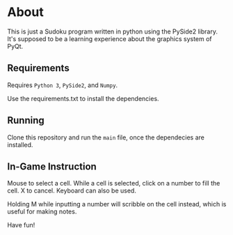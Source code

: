 # About
This is just a Sudoku program written in python using the PySide2 library. It's supposed to be a learning experience
about the graphics system of PyQt.

## Requirements
Requires `Python 3`, `PySide2`, and `Numpy`.

Use the requirements.txt to install the dependencies.

## Running
Clone this repository and run the `main` file, once the dependecies are installed.

## In-Game Instruction
Mouse to select a cell. While a cell is selected, click on a number to fill the cell. X to cancel.
Keyboard can also be used.

Holding M while inputting a number will scribble on the cell instead, which is useful for making notes.

Have fun!
